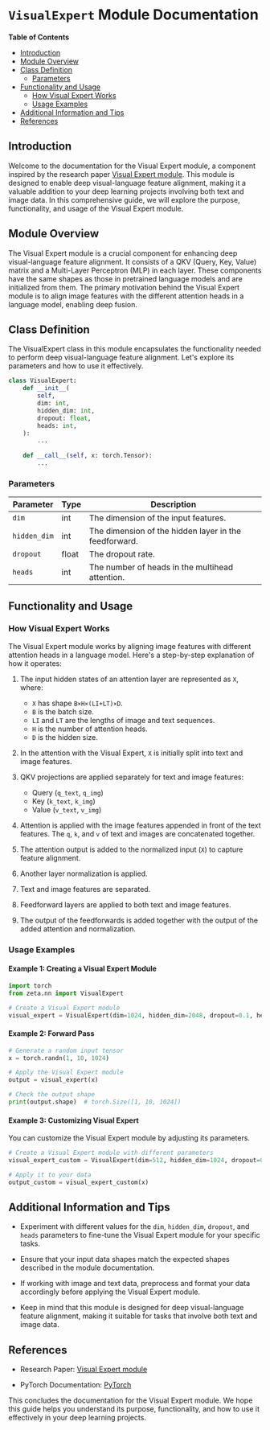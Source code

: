 # `VisualExpert` Module Documentation

**Table of Contents**

- [Introduction](#introduction)
- [Module Overview](#module-overview)
- [Class Definition](#class-definition)
  - [Parameters](#parameters)
- [Functionality and Usage](#functionality-and-usage)
  - [How Visual Expert Works](#how-visual-expert-works)
  - [Usage Examples](#usage-examples)
- [Additional Information and Tips](#additional-information-and-tips)
- [References](#references)

## Introduction <a name="introduction"></a>

Welcome to the documentation for the Visual Expert module, a component inspired by the research paper [Visual Expert module](https://arxiv.org/pdf/2311.03079.pdf). This module is designed to enable deep visual-language feature alignment, making it a valuable addition to your deep learning projects involving both text and image data. In this comprehensive guide, we will explore the purpose, functionality, and usage of the Visual Expert module.

## Module Overview <a name="module-overview"></a>

The Visual Expert module is a crucial component for enhancing deep visual-language feature alignment. It consists of a QKV (Query, Key, Value) matrix and a Multi-Layer Perceptron (MLP) in each layer. These components have the same shapes as those in pretrained language models and are initialized from them. The primary motivation behind the Visual Expert module is to align image features with the different attention heads in a language model, enabling deep fusion.

## Class Definition <a name="class-definition"></a>

The VisualExpert class in this module encapsulates the functionality needed to perform deep visual-language feature alignment. Let's explore its parameters and how to use it effectively.

```python
class VisualExpert:
    def __init__(
        self,
        dim: int,
        hidden_dim: int,
        dropout: float,
        heads: int,
    ):
        ...
    
    def __call__(self, x: torch.Tensor):
        ...
```

### Parameters <a name="parameters"></a>

| Parameter     | Type   | Description                                           |
|---------------|--------|-------------------------------------------------------|
| `dim`         | int    | The dimension of the input features.                 |
| `hidden_dim`  | int    | The dimension of the hidden layer in the feedforward.|
| `dropout`     | float  | The dropout rate.                                    |
| `heads`       | int    | The number of heads in the multihead attention.      |

## Functionality and Usage <a name="functionality-and-usage"></a>

### How Visual Expert Works <a name="how-visual-expert-works"></a>

The Visual Expert module works by aligning image features with different attention heads in a language model. Here's a step-by-step explanation of how it operates:

1. The input hidden states of an attention layer are represented as `X`, where:
   - `X` has shape `B×H×(LI+LT)×D`.
   - `B` is the batch size.
   - `LI` and `LT` are the lengths of image and text sequences.
   - `H` is the number of attention heads.
   - `D` is the hidden size.

2. In the attention with the Visual Expert, `X` is initially split into text and image features.

3. QKV projections are applied separately for text and image features:
   - Query (`q_text`, `q_img`)
   - Key (`k_text`, `k_img`)
   - Value (`v_text`, `v_img`)

4. Attention is applied with the image features appended in front of the text features. The `q`, `k`, and `v` of text and images are concatenated together.

5. The attention output is added to the normalized input (`X`) to capture feature alignment.

6. Another layer normalization is applied.

7. Text and image features are separated.

8. Feedforward layers are applied to both text and image features.

9. The output of the feedforwards is added together with the output of the added attention and normalization.

### Usage Examples <a name="usage-examples"></a>

#### Example 1: Creating a Visual Expert Module

```python
import torch
from zeta.nn import VisualExpert

# Create a Visual Expert module
visual_expert = VisualExpert(dim=1024, hidden_dim=2048, dropout=0.1, heads=16)
```

#### Example 2: Forward Pass

```python
# Generate a random input tensor
x = torch.randn(1, 10, 1024)

# Apply the Visual Expert module
output = visual_expert(x)

# Check the output shape
print(output.shape)  # torch.Size([1, 10, 1024])
```

#### Example 3: Customizing Visual Expert

You can customize the Visual Expert module by adjusting its parameters.

```python
# Create a Visual Expert module with different parameters
visual_expert_custom = VisualExpert(dim=512, hidden_dim=1024, dropout=0.2, heads=8)

# Apply it to your data
output_custom = visual_expert_custom(x)
```

## Additional Information and Tips <a name="additional-information-and-tips"></a>

- Experiment with different values for the `dim`, `hidden_dim`, `dropout`, and `heads` parameters to fine-tune the Visual Expert module for your specific tasks.

- Ensure that your input data shapes match the expected shapes described in the module documentation.

- If working with image and text data, preprocess and format your data accordingly before applying the Visual Expert module.

- Keep in mind that this module is designed for deep visual-language feature alignment, making it suitable for tasks that involve both text and image data.

## References <a name="references"></a>

- Research Paper: [Visual Expert module](https://arxiv.org/pdf/2311.03079.pdf)

- PyTorch Documentation: [PyTorch](https://pytorch.org/docs/stable/index.html)

This concludes the documentation for the Visual Expert module. We hope this guide helps you understand its purpose, functionality, and how to use it effectively in your deep learning projects.
